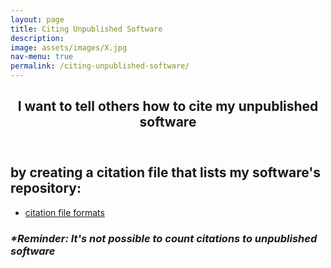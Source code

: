 ```yaml
---
layout: page
title: Citing Unpublished Software
description: 
image: assets/images/X.jpg
nav-menu: true
permalink: /citing-unpublished-software/
---
```

<!-- Main -->
<div id="main" class="alt">

<!-- One -->
<section id="one">
	<div class="inner">
		<header class="major">
			<h1>I want to tell others how to cite my unpublished software</h1>
		</header>

<!-- Content -->
<h2 id="content">by creating a citation file that lists my software's repository:</h2>
<div class="row">
	<div class="6u 12u$(small)">
		<ul class="actions">
			<li><a href="https://cfa-library.github.io/citesoftware.org/citation-file-formats/" class="button big">citation file formats</a></li>
		</ul>
	</div>
	<h3 id="content"><i>*Reminder: It's not possible to count citations to unpublished software</i></h3>
</div>
</div>
